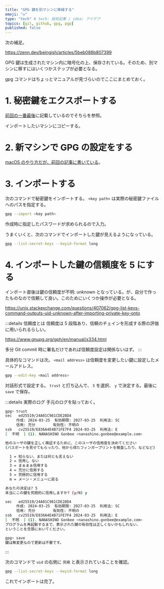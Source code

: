 ```yaml
---
title: "GPG 鍵を別マシンに移植する"
emoji: "✉️"
type: "tech" # tech: 技術記事 / idea: アイデア
topics: [git, github, gpg, pgp]
published: false
---
```


次の補足。

https://zenn.dev/beingish/articles/5beb088b807399

GPG 鍵は生成されたマシン内に暗号化の上、保存されている。そのため、別マシンに移すにはいくつかステップが必要となる。

gpg コマンドはちょっとマニュアルが見づらいのでここにまとめておく。

# 1. 秘密鍵をエクスポートする

[前回の一番最後](https://zenn.dev/beingish/articles/5beb088b807399#%E9%8D%B5%E3%82%92%E4%BF%9D%E7%AE%A1%E3%81%99%E3%82%8B)に記載しているのでそちらを参照。

インポートしたいマシンにコピーする。

# 2. 新マシンで GPG の設定をする

[macOS のやり方だが、前回の記事に書いている](https://zenn.dev/beingish/articles/5beb088b807399#%E5%BF%85%E8%A6%81%E3%81%AA%E3%82%BD%E3%83%95%E3%83%88%E3%82%A6%E3%82%A7%E3%82%A2%E3%82%92%E3%82%A4%E3%83%B3%E3%82%B9%E3%83%88%E3%83%BC%E3%83%AB%E3%81%99%E3%82%8B)。

# 3. インポートする

次のコマンドで秘密鍵をインポートする。 `<key path>` は実際の秘密鍵ファイルへのパスを指定する。

```sh
gpg --import <key path>
```

作成時に指定したパスワードが求められるので入力。

うまくいくと、次のコマンドでインポートした鍵が見えるようになっている。

```sh
gpg --list-secret-keys --keyid-format long
```

# 4. インポートした鍵の信頼度を 5 にする

インポート直後は鍵の信頼度が不明: unknown となっている。が、自分で作ったものなので信頼して良い。このためにいくつか操作が必要となる。

https://unix.stackexchange.com/questions/407062/gpg-list-keys-command-outputs-uid-unknown-after-importing-private-key-onto

:::details 信頼度とは
信頼度は 5 段階あり、信頼のチェインを形成する際の評価に用いられるらしい。

https://www.gnupg.org/gph/en/manual/x334.html

多分 Git commit 時に署名だけであれば信頼度設定は関係ないはず。
:::

具体的なコマンドは次。 `<mail address>` は信頼度を変更したい鍵に設定したメールアドレス。

```sh
gpg --edit-key <mail address>
```

対話形式で設定する。 `trust` と打ち込んで、 `5` を選択、 `y` で決定する。最後に `save` で保存。

:::details 実際のログ
手元のログを貼っておく。

```sh
gpg> trust
sec   ed25519/24A01C981CDE28D4
     作成: 2024-03-25  有効期限: 2027-03-25  利用法: SC
     信用: 充分        有効性: 不明の
ssb   cv25519/E836A4E4B71FE7F4 2024-03-25  利用法: E
[  不明  ] (1). NANASHINO Gonbee <nanashino.gonbee@example.com>

他のユーザの鍵を正しく検証するために、このユーザの信用度を決めてください
(パスポートを見せてもらったり、他から得たフィンガープリントを検査したり、などなど)

  1 = 知らない、または何とも言えない
  2 = 信用し ない
  3 = まぁまぁ信用する
  4 = 充分に信用する
  5 = 究極的に信用する
  m = メーン・メニューに戻る

あなたの決定は? 5
本当にこの鍵を究極的に信用しますか? (y/N) y

sec   ed25519/24A01C981CDE28D4
     作成: 2024-03-25  有効期限: 2027-03-25  利用法: SC
     信用: 充分        有効性: 不明の
ssb   cv25519/E836A4E4B71FE7F4 2024-03-25  利用法: E
[  不明  ] (1). NANASHINO Gonbee <nanashino.gonbee@example.com>
プログラムを再起動するまで、表示された鍵の有効性は正しくないかもしれない、
ということを念頭においてください。

gpg> save
鍵は無変更なので更新は不要です。
```

:::

次のコマンドで `uid` の右側に `究極` と表示されていることを確認。

```sh
gpg --list-secret-keys --keyid-format long
```

これでインポートは完了。
